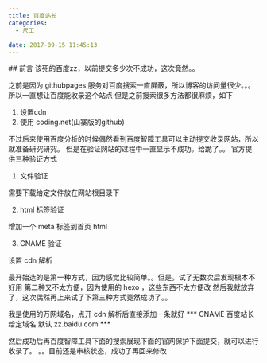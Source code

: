 ```yaml
---
title: 百度站长
categories:
  - 尺工

date: 2017-09-15 11:45:13
---
```

<p></p>
<!-- more -->
## 前言
该死的百度zz，以前提交多少次不成功，这次竟然。。

之前是因为 githubpages 服务对百度搜索一直屏蔽，所以博客的访问量很少。。。所以一直想让百度能收录这个站点
但是之前搜索很多方法都很麻烦，如下
1. 设置cdn
2. 使用 coding.net(山寨版的github)

不过后来使用百度分析的时候偶然看到百度智障工具可以主动提交收录网站，所以就准备研究研究。
但是在验证网站的过程中一直显示不成功。给跪了。。
官方提供三种验证方式

1. 文件验证

需要下载给定文件放在网站根目录下

2. html 标签验证

增加一个 meta 标签到首页 html

3. CNAME 验证

设置 cdn 解析

最开始选的是第一种方式，因为感觉比较简单。。但是。试了无数次后发现根本不好用
第二种又不太方便，因为使用的 hexo ，这些东西不太方便改
然后我就放弃了，这次偶然再上来试了下第三种方式竟然成功了。。

我是使用的万网域名，点开 cdn 解析后直接添加一条就好
*** CNAME  百度站长给定域名 默认 zz.baidu.com ***

然后成功后再百度智障工具下面的搜索展现下面的官网保护下面提交，就可以进行收录了。
。。目前还是审核状态，成功了再回来修改







